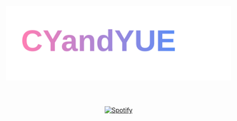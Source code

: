 <h1 align="center">
  <img src="https://raw.githubusercontent.com/CYandYue/CYandYue/main/resources/svg/name.svg" alt="CYandYUE" />
</h1>

&nbsp;<div align="center">
  [![Spotify](https://novatorem.vercel.app/api/spotify?background_color=0d1117&border_color=ffffff)](https://open.spotify.com/user/omnitenebris)
</div>
